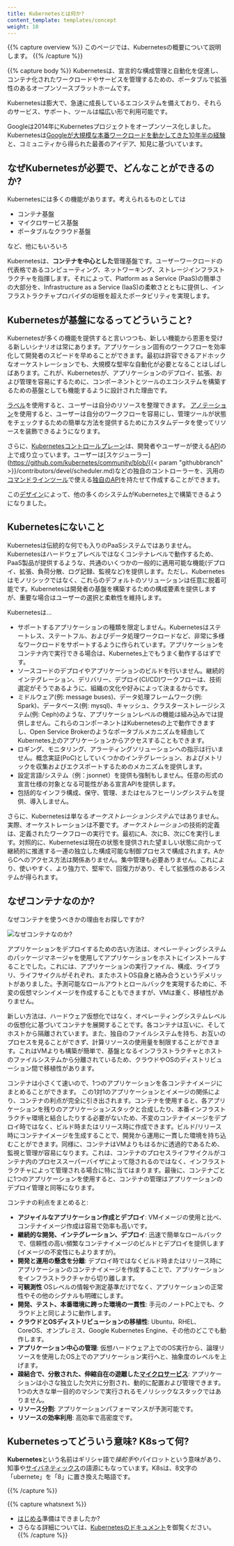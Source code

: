 ```yaml
---
title: Kubernetesとは何か?
content_template: templates/concept
weight: 10
---
```


{{% capture overview %}}
このページでは、Kubernetesの概要について説明します。
{{% /capture %}}

{{% capture body %}}
Kubernetesは、宣言的な構成管理と自動化を促進し、コンテナ化されたワークロードやサービスを管理するための、ポータブルで拡張性のあるオープンソースプラットホームです。

Kubernetesは膨大で、急速に成長しているエコシステムを備えており、それらのサービス、サポート、ツールは幅広い形で利用可能です。

Googleは2014年にKubernetesプロジェクトをオープンソース化しました。Kubernetesは[Googleが大規模な本番ワークロードを動かしてきた10年半の経験](https://research.google.com/pubs/pub43438.html)と、コミュニティから得られた最善のアイデア、知見に基づいています。

## なぜKubernetesが必要で、どんなことができるのか?

Kubernetesには多くの機能があります。考えられるものとしては

- コンテナ基盤
- マイクロサービス基盤
- ポータブルなクラウド基盤

など、他にもいろいろ

Kubernetesは、**コンテナを中心とした**管理基盤です。ユーザーワークロードの代表格であるコンピューティング、ネットワーキング、ストレージインフラストラクチャを指揮します。それによって、Platform as a Service (PaaS)の簡単さの大部分を、Infrastructure as a Service (IaaS)の柔軟さとともに提供し、インフラストラクチャプロバイダの垣根を超えたポータビリティを実現します。

## Kubernetesが基盤になるってどういうこと?

Kubernetesが多くの機能を提供すると言いつつも、新しい機能から恩恵を受ける新しいシナリオは常にあります。アプリケーション固有のワークフローを効率化して開発者のスピードを早めることができます。最初は許容できるアドホックなオーケストレーションでも、大規模な堅牢な自動化が必要となることはしばしばあります。これが、Kubernetesが、アプリケーションのデプロイ、拡張、および管理を容易にするために、コンポーネントとツールのエコシステムを構築するための基盤としても機能するように設計された理由です。

[ラベル](/docs/concepts/overview/working-with-objects/labels/)を使用すると、ユーザーは自分のリソースを整理できます。 [アノテーション](/docs/concepts/overview/working-with-objects/annotations/)を使用すると、ユーザーは自分のワークフローを容易にし、管理ツールが状態をチェックするための簡単な方法を提供するためにカスタムデータを使ってリソースを装飾できるようになります。

さらに、[Kubernetesコントロールプレーン](/docs/concepts/overview/components/)は、開発者やユーザーが使える[API](/docs/reference/using-api/api-overview/)の上で成り立っています。ユーザーは[スケジューラー](https://github.com/kubernetes/community/blob/{{< param "githubbranch" >}}/contributors/devel/scheduler.md)などの独自のコントローラーを、汎用の[コマンドラインツール](/docs/user-guide/kubectl-overview/)で使える[独自のAPI](/docs/concepts/api-extension/custom-resources/)を持たせて作成することができます。

この[デザイン](https://git.k8s.io/community/contributors/design-proposals/architecture/architecture.md)によって、他の多くのシステムがKubernetes上で構築できるようになりました。

## Kubernetesにないこと

Kubernetesは伝統的な何でも入りのPaaSシステムではありません。Kubernetesはハードウェアレベルではなくコンテナレベルで動作するため、PaaS製品が提供するような、共通のいくつかの一般的に適用可能な機能(デプロイ、拡張、負荷分散、ログ記録、監視など)を提供します。ただし、Kubernetesはモノリシックではなく、これらのデフォルトのソリューションは任意に脱着可能です。Kubernetesは開発者の基盤を構築するための構成要素を提供しますが、重要な場合はユーザーの選択と柔軟性を維持します。

Kubernetesは...

* サポートするアプリケーションの種類を限定しません。Kubernetesはステートレス、ステートフル、およびデータ処理ワークロードなど、非常に多様なワークロードをサポートするように作られています。アプリケーションをコンテナ内で実行できる場合は、Kubernetes上でもうまく動作するはずです。
* ソースコードのデプロイやアプリケーションのビルドを行いません。継続的インテグレーション、デリバリー、デプロイ(CI/CD)ワークフローは、技術選定がそうであるように、組織の文化や好みによって決まるからです。
* ミドルウェア(例: message buses)、データ処理フレームワーク(例: Spark)、データベース(例: mysql)、キャッシュ、クラスターストレージシステム(例: Ceph)のような、アプリケーションレベルの機能は組み込みでは提供しません。これらのコンポーネントはKubernetesの上で動作できますし、Open Service Brokerのようなポータブルメカニズムを経由してKubernetes上のアプリケーションからアクセスすることもできます。
* ロギング、モニタリング、アラーティングソリューションへの指示は行いません。概念実証(PoC)としていくつかのインテグレーション、およびメトリックを収集およびエクスポートするためのメカニズムを提供します。
* 設定言語/システム（例：jsonnet）を提供も強制もしません。任意の形式の宣言仕様の対象となる可能性がある宣言APIを提供します。
* 包括的なインフラ構成、保守、管理、またはセルフヒーリングシステムを提供、導入しません。

さらに、Kubernetesは単なる*オーケストレーションシステム*ではありません。実際、オーケストレーションは不要です。*オーケストレーション*の技術的定義は、定義されたワークフローの実行です。最初にA、次にB、次にCを実行します。対照的に、Kubernetesは現在の状態を提供された望ましい状態に向かって継続的に推進する一連の独立した構成可能な制御プロセスで構成されます。AからCへのアクセス方法は関係ありません。集中管理も必要ありません。これにより、使いやすく、より強力で、堅牢で、回復力があり、そして拡張性のあるシステムが得られます。

## なぜコンテナなのか?

なぜコンテナを使うべきかの理由をお探しですか?

![なぜコンテナなのか?](/images/docs/why_containers.svg)

アプリケーションをデプロイするための古い方法は、オペレーティングシステムのパッケージマネージャを使用してアプリケーションをホストにインストールすることでした。これには、アプリケーションの実行ファイル、構成、ライブラリ、ライフサイクルがそれぞれ、またホストOS自身と絡み合うというデメリットがありました。予測可能なロールアウトとロールバックを実現するために、不変の仮想マシンイメージを作成することもできますが、VMは重く、移植性がありません。

新しい方法は、ハードウェア仮想化ではなく、オペレーティングシステムレベルの仮想化に基づいてコンテナを展開することです。各コンテナは互いに、そしてホストから隔離されています。また、独自のファイルシステムを持ち、お互いのプロセスを見ることができず、計算リソースの使用量を制限することができます。これはVMよりも構築が簡単で、基盤となるインフラストラクチャとホストのファイルシステムから分離されているため、クラウドやOSのディストリビューション間で移植性があります。

コンテナは小さくて速いので、1つのアプリケーションを各コンテナイメージにまとめることができます。 この1対1のアプリケーションとイメージの関係により、コンテナの利点が完全に引き出されます。コンテナを使用すると、各アプリケーションを残りのアプリケーションスタックと合成したり、本番インフラストラクチャ環境と結合したりする必要がないため、不変のコンテナイメージをデプロイ時ではなく、ビルド時またはリリース時に作成できます。ビルド/リリース時にコンテナイメージを生成することで、開発から運用に一貫した環境を持ち込むことができます。同様に、コンテナはVMよりもはるかに透過的であるため、監視と管理が容易になります。これは、コンテナのプロセスライフサイクルがコンテナ内のプロセススーパーバイザによって隠されるのではなく、インフラストラクチャによって管理される場合に特に当てはまります。最後に、コンテナごとに1つのアプリケーションを使用すると、コンテナの管理はアプリケーションのデプロイ管理と同等になります。

コンテナの利点をまとめると:

* **アジャイルなアプリケーション作成とデプロイ**:
    VMイメージの使用と比べ、コンテナイメージ作成は容易で効率も高いです。
* **継続的な開発、インテグレーション、デプロイ**:
    迅速で簡単なロールバックで、信頼性の高い頻繁なコンテナイメージのビルドとデプロイを提供します(イメージの不変性にもよりますが)。
* **開発と運用の懸念を分離**:
    デプロイ時ではなくビルド時またはリリース時にアプリケーションのコンテナイメージを作成することで、アプリケーションをインフラストラクチャから切り離します。
* **可観測性**
    OSレベルの情報や測定基準だけでなく、アプリケーションの正常性やその他のシグナルも明確にします。
* **開発、テスト、本番環境に跨った環境の一貫性**:
    手元のノートPC上でも、クラウド上と同じように動作します。
* **クラウドとOSディストリビューションの移植性**:
    Ubuntu、RHEL、CoreOS、オンプレミス、Google Kubernetes Engine、その他のどこでも動作します。
* **アプリケーション中心の管理**:
    仮想ハードウェア上でのOS実行から、論理リソースを使用したOS上でのアプリケーション実行へと、抽象度のレベルを上げます。
* **疎結合で、分散された、伸縮自在の遊離した[マイクロサービス](https://martinfowler.com/articles/microservices.html)**:
    アプリケーションは小さな独立した欠片に分割され、動的に配置および管理できます。1つの大きな単一目的のマシンで実行されるモノリシックなスタックではありません。
* **リソース分割**:
    アプリケーションパフォーマンスが予測可能です。
* **リソースの効率利用**:
    高効率で高密度です。

## Kubernetesってどういう意味? K8sって何?

**Kubernetes**という名前はギリシャ語で*操舵手*やパイロットという意味があり、知事や[サイバネティックス](http://www.etymonline.com/index.php?term=cybernetics)の語源にもなっています。K8sは、8文字の「ubernete」を「8」に置き換えた略語です。

{{% /capture %}}

{{% capture whatsnext %}}
*   [はじめる](/docs/setup/)準備はできましたか?
*   さらなる詳細については、[Kubernetesのドキュメント](/docs/home/)を御覧ください。
{{% /capture %}}


